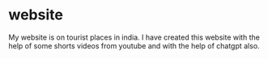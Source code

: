 # website
My website is on tourist places in india. I have created this website with the help of some shorts videos from youtube and with the help of chatgpt also.  
